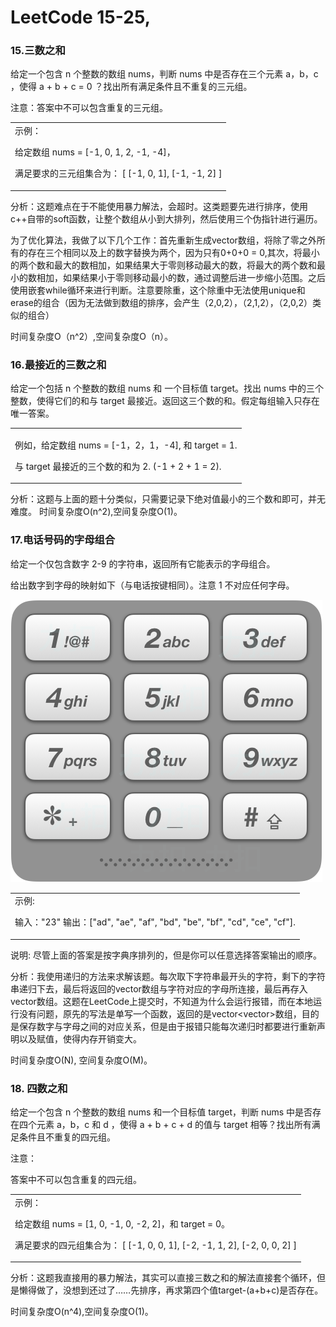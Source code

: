 # LeetCode 15-25,
### 15.三数之和

给定一个包含 n 个整数的数组 nums，判断 nums 中是否存在三个元素 a，b，c ，使得 a + b + c = 0 ？找出所有满足条件且不重复的三元组。

注意：答案中不可以包含重复的三元组。

<table><td>
示例：

给定数组 nums = [-1, 0, 1, 2, -1, -4]，

满足要求的三元组集合为：
[
  [-1, 0, 1],
  [-1, -1, 2]
]

</table></td>
分析：这题难点在于不能使用暴力解法，会超时。这类题要先进行排序，使用c++自带的soft函数，让整个数组从小到大排列，然后使用三个伪指针进行遍历。

为了优化算法，我做了以下几个工作：首先重新生成vector数组，将除了零之外所有的存在三个相同以及上的数字替换为两个，因为只有0+0+0 = 0,其次，将最小的两个数和最大的数相加，如果结果大于零则移动最大的数，将最大的两个数和最小的数相加，如果结果小于零则移动最小的数，通过调整后进一步缩小范围。之后使用嵌套while循环来进行判断。注意要除重，这个除重中无法使用unique和erase的组合（因为无法做到数组的排序，会产生（2,0,2），（2,1,2），（2,0,2）类似的组合）

时间复杂度O（n^2）,空间复杂度O（n）。

### 16.最接近的三数之和

给定一个包括 n 个整数的数组 nums 和 一个目标值 target。找出 nums 中的三个整数，使得它们的和与 target 最接近。返回这三个数的和。假定每组输入只存在唯一答案。

<table><td>
  
例如，给定数组 nums = [-1，2，1，-4], 和 target = 1.

与 target 最接近的三个数的和为 2. (-1 + 2 + 1 = 2).

</table></td>

分析：这题与上面的题十分类似，只需要记录下绝对值最小的三个数和即可，并无难度。
时间复杂度O(n^2),空间复杂度O(1)。

### 17.电话号码的字母组合

给定一个仅包含数字 2-9 的字符串，返回所有它能表示的字母组合。

给出数字到字母的映射如下（与电话按键相同）。注意 1 不对应任何字母。

![Image text](https://github.com/ZHANGHanYuhhh/-/blob/master/Image/17.png)

<table><td>
示例:

输入："23"
输出：["ad", "ae", "af", "bd", "be", "bf", "cd", "ce", "cf"].

</table></td>
说明:
尽管上面的答案是按字典序排列的，但是你可以任意选择答案输出的顺序。

分析：我使用递归的方法来求解该题。每次取下字符串最开头的字符，剩下的字符串递归下去，最后将返回的vector数组与字符对应的字母所连接，最后再存入vector数组。这题在LeetCode上提交时，不知道为什么会运行报错，而在本地运行没有问题，原先的写法是单写一个函数，返回的是vector<vector<char>>数组，目的是保存数字与字母之间的对应关系，但是由于报错只能每次递归时都要进行重新声明以及赋值，使得内存开销变大。
  
时间复杂度O(N), 空间复杂度O(M)。

### 18. 四数之和

给定一个包含 n 个整数的数组 nums 和一个目标值 target，判断 nums 中是否存在四个元素 a，b，c 和 d ，使得 a + b + c + d 的值与 target 相等？找出所有满足条件且不重复的四元组。

注意：

答案中不可以包含重复的四元组。

<table><td>
示例：

给定数组 nums = [1, 0, -1, 0, -2, 2]，和 target = 0。

满足要求的四元组集合为：
[
  [-1,  0, 0, 1],
  [-2, -1, 1, 2],
  [-2,  0, 0, 2]
]
</table></td>
分析：这题我直接用的暴力解法，其实可以直接三数之和的解法直接套个循环，但是懒得做了，没想到还过了……先排序，再求第四个值target-(a+b+c)是否存在。

时间复杂度O(n^4),空间复杂度O(1)。
